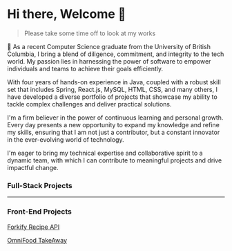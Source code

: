 # Hi there, Welcome 👋
> Please take some time off to look at my works

🚀 As a recent Computer Science graduate from the University of British Columbia, I bring a blend of diligence, commitment, and integrity to the tech world. My passion lies in harnessing the power of software to empower individuals and teams to achieve their goals efficiently.

With four years of hands-on experience in Java, coupled with a robust skill set that includes Spring, React.js, MySQL, HTML, CSS, and many others, I have developed a diverse portfolio of projects that showcase my ability to tackle complex challenges and deliver practical solutions.

I'm a firm believer in the power of continuous learning and personal growth. Every day presents a new opportunity to expand my knowledge and refine my skills, ensuring that I am not just a contributor, but a constant innovator in the ever-evolving world of technology.

I'm eager to bring my technical expertise and collaborative spirit to a dynamic team, with which I can contribute to meaningful projects and drive impactful change.

### Full-Stack Projects

***

### Front-End Projects

[Forkify Recipe API](https://uche-jordy-forkify.netlify.app/)

[OmniFood TakeAway](https://uche-jordy-omnifood.netlify.app/)


<!--

**Here are some ideas to get you started:**

🙋‍♀️ A short introduction - what is your organization all about?
🌈 Contribution guidelines - how can the community get involved?
👩‍💻 Useful resources - where can the community find your docs? Is there anything else the community should know?
🍿 Fun facts - what does your team eat for breakfast?
🧙 Remember, you can do mighty things with the power of [Markdown](https://docs.github.com/github/writing-on-github/getting-started-with-writing-and-formatting-on-github/basic-writing-and-formatting-syntax)
-->
